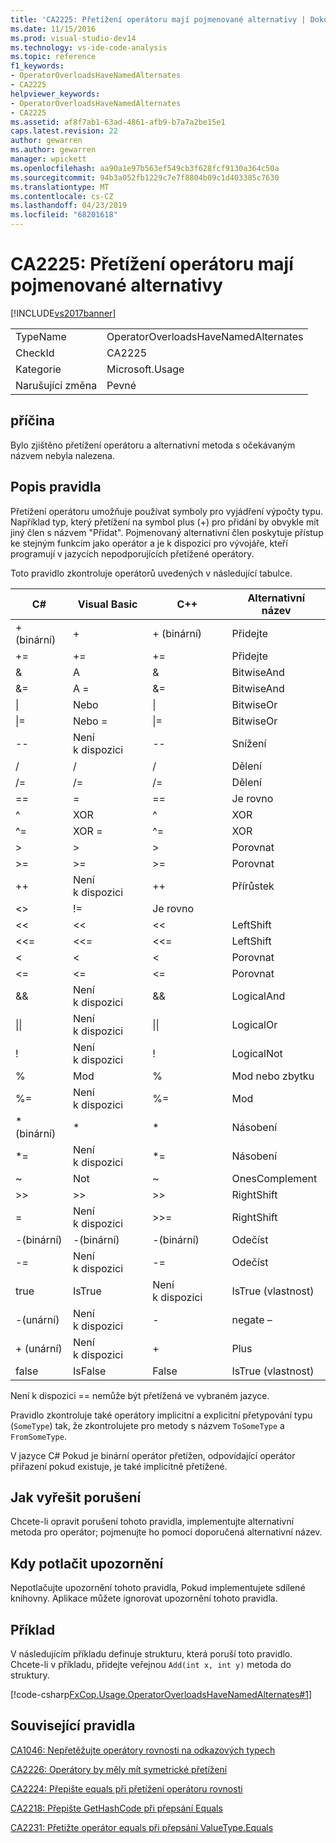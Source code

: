 ```yaml
---
title: 'CA2225: Přetížení operátoru mají pojmenované alternativy | Dokumentace Microsoftu'
ms.date: 11/15/2016
ms.prod: visual-studio-dev14
ms.technology: vs-ide-code-analysis
ms.topic: reference
f1_keywords:
- OperatorOverloadsHaveNamedAlternates
- CA2225
helpviewer_keywords:
- OperatorOverloadsHaveNamedAlternates
- CA2225
ms.assetid: af8f7ab1-63ad-4861-afb9-b7a7a2be15e1
caps.latest.revision: 22
author: gewarren
ms.author: gewarren
manager: wpickett
ms.openlocfilehash: aa90a1e97b563ef549cb3f628fcf9130a364c50a
ms.sourcegitcommit: 94b3a052fb1229c7e7f8804b09c1d403385c7630
ms.translationtype: MT
ms.contentlocale: cs-CZ
ms.lasthandoff: 04/23/2019
ms.locfileid: "68201618"
---
```

# <a name="ca2225-operator-overloads-have-named-alternates"></a>CA2225: Přetížení operátoru mají pojmenované alternativy
[!INCLUDE[vs2017banner](../includes/vs2017banner.md)]

|||
|-|-|
|TypeName|OperatorOverloadsHaveNamedAlternates|
|CheckId|CA2225|
|Kategorie|Microsoft.Usage|
|Narušující změna|Pevné|

## <a name="cause"></a>příčina
 Bylo zjištěno přetížení operátoru a alternativní metoda s očekávaným názvem nebyla nalezena.

## <a name="rule-description"></a>Popis pravidla
 Přetížení operátoru umožňuje používat symboly pro vyjádření výpočty typu. Například typ, který přetížení na symbol plus (+) pro přidání by obvykle mít jiný člen s názvem "Přidat". Pojmenovaný alternativní člen poskytuje přístup ke stejným funkcím jako operátor a je k dispozici pro vývojáře, kteří programují v jazycích nepodporujících přetížené operátory.

 Toto pravidlo zkontroluje operátorů uvedených v následující tabulce.

|C#|Visual Basic|C++|Alternativní název|
|---------|------------------|-----------|--------------------|
|+ (binární)|+|+ (binární)|Přidejte|
|+=|+=|+=|Přidejte|
|&|A|&|BitwiseAnd|
|&=|A =|&=|BitwiseAnd|
|&#124;|Nebo|&#124;|BitwiseOr|
|&#124;=|Nebo =|&#124;=|BitwiseOr|
|--|Není k dispozici|--|Snížení|
|/|/|/|Dělení|
|/=|/=|/=|Dělení|
|==|=|==|Je rovno|
|^|XOR|^|XOR|
|^=|XOR =|^=|XOR|
|>|>|>|Porovnat|
|>=|>=|>=|Porovnat|
|++|Není k dispozici|++|Přírůstek|
|<>|!=|Je rovno|
|<<|<<|<<|LeftShift|
|<<=|<<=|<<=|LeftShift|
|<|<|<|Porovnat|
|<=|<=|\<=|Porovnat|
|&&|Není k dispozici|&&|LogicalAnd|
|&#124;&#124;|Není k dispozici|&#124;&#124;|LogicalOr|
|!|Není k dispozici|!|LogicalNot|
|%|Mod|%|Mod nebo zbytku|
|%=|Není k dispozici|%=|Mod|
|* (binární)|*|*|Násobení|
|*=|Není k dispozici|*=|Násobení|
|~|Not|~|OnesComplement|
|>>|>>|>>|RightShift|
=|Není k dispozici|>>=|RightShift|
|-(binární)|-(binární)|-(binární)|Odečíst|
|-=|Není k dispozici|-=|Odečíst|
|true|IsTrue|Není k dispozici|IsTrue (vlastnost)|
|-(unární)|Není k dispozici|-|negate –|
|+ (unární)|Není k dispozici|+|Plus|
|false|IsFalse|False|IsTrue (vlastnost)|

 Není k dispozici == nemůže být přetížená ve vybraném jazyce.

 Pravidlo zkontroluje také operátory implicitní a explicitní přetypování typu (`SomeType`) tak, že zkontrolujete pro metody s názvem `ToSomeType` a `FromSomeType`.

 V jazyce C# Pokud je binární operátor přetížen, odpovídající operátor přiřazení pokud existuje, je také implicitně přetížené.

## <a name="how-to-fix-violations"></a>Jak vyřešit porušení
 Chcete-li opravit porušení tohoto pravidla, implementujte alternativní metoda pro operátor; pojmenujte ho pomocí doporučená alternativní název.

## <a name="when-to-suppress-warnings"></a>Kdy potlačit upozornění
 Nepotlačujte upozornění tohoto pravidla, Pokud implementujete sdílené knihovny. Aplikace můžete ignorovat upozornění tohoto pravidla.

## <a name="example"></a>Příklad
 V následujícím příkladu definuje strukturu, která poruší toto pravidlo. Chcete-li v příkladu, přidejte veřejnou `Add(int x, int y)` metoda do struktury.

 [!code-csharp[FxCop.Usage.OperatorOverloadsHaveNamedAlternates#1](../snippets/csharp/VS_Snippets_CodeAnalysis/FxCop.Usage.OperatorOverloadsHaveNamedAlternates/cs/FxCop.Usage.OperatorOverloadsHaveNamedAlternates.cs#1)]

## <a name="related-rules"></a>Související pravidla
 [CA1046: Nepřetěžujte operátory rovnosti na odkazových typech](../code-quality/ca1046-do-not-overload-operator-equals-on-reference-types.md)

 [CA2226: Operátory by měly mít symetrické přetížení](../code-quality/ca2226-operators-should-have-symmetrical-overloads.md)

 [CA2224: Přepište equals při přetížení operátoru rovnosti](../code-quality/ca2224-override-equals-on-overloading-operator-equals.md)

 [CA2218: Přepište GetHashCode při přepsání Equals](../code-quality/ca2218-override-gethashcode-on-overriding-equals.md)

 [CA2231: Přetižte operátor equals při přepsání ValueType.Equals](../code-quality/ca2231-overload-operator-equals-on-overriding-valuetype-equals.md)
